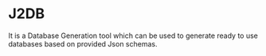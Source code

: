 # J2DB
It is a Database Generation tool which can be used to generate ready to use databases based on provided Json schemas.
